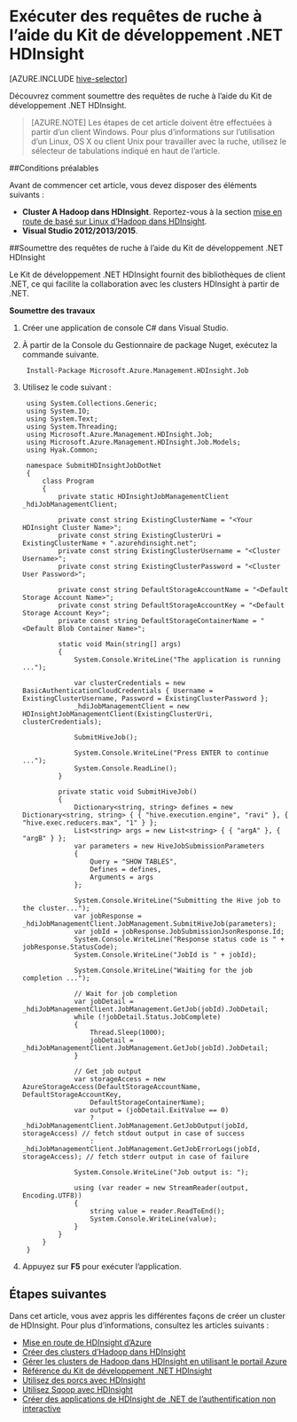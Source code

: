 <properties
    pageTitle="Exécuter des requêtes de ruche à l’aide du Kit de développement .NET HDInsight | Microsoft Azure"
    description="Découvrez comment soumettre des travaux d’Hadoop pour Azure Hadoop de HDInsight à l’aide du Kit de développement .NET HDInsight."
    editor="cgronlun"
    manager="jhubbard"
    services="hdinsight"
    documentationCenter=""
    tags="azure-portal"
    authors="mumian"/>

<tags
    ms.service="hdinsight"
    ms.workload="big-data"
    ms.tgt_pltfrm="na"
    ms.devlang="na"
    ms.topic="article"
   ms.date="09/14/2016"
    ms.author="jgao"/>

# <a name="run-hive-queries-using-hdinsight-net-sdk"></a>Exécuter des requêtes de ruche à l’aide du Kit de développement .NET HDInsight

[AZURE.INCLUDE [hive-selector](../../includes/hdinsight-selector-use-hive.md)]


Découvrez comment soumettre des requêtes de ruche à l’aide du Kit de développement .NET HDInsight.

> [AZURE.NOTE] Les étapes de cet article doivent être effectuées à partir d’un client Windows. Pour plus d’informations sur l’utilisation d’un Linux, OS X ou client Unix pour travailler avec la ruche, utilisez le sélecteur de tabulations indiqué en haut de l’article.

##<a name="prerequisites"></a>Conditions préalables

Avant de commencer cet article, vous devez disposer des éléments suivants :

- **Cluster A Hadoop dans HDInsight**. Reportez-vous à la section [mise en route de basé sur Linux d’Hadoop dans HDInsight](hdinsight-use-sqoop.md#create-cluster-and-sql-database).
- **Visual Studio 2012/2013/2015**.

##<a name="submit-hive-queries-using-hdinsight-net-sdk"></a>Soumettre des requêtes de ruche à l’aide du Kit de développement .NET HDInsight

Le Kit de développement .NET HDInsight fournit des bibliothèques de client .NET, ce qui facilite la collaboration avec les clusters HDInsight à partir de .NET. 

**Soumettre des travaux**

1. Créer une application de console C# dans Visual Studio.
2. À partir de la Console du Gestionnaire de package Nuget, exécutez la commande suivante.

        Install-Package Microsoft.Azure.Management.HDInsight.Job

2. Utilisez le code suivant :

        using System.Collections.Generic;
        using System.IO;
        using System.Text;
        using System.Threading;
        using Microsoft.Azure.Management.HDInsight.Job;
        using Microsoft.Azure.Management.HDInsight.Job.Models;
        using Hyak.Common;

        namespace SubmitHDInsightJobDotNet
        {
            class Program
            {
                private static HDInsightJobManagementClient _hdiJobManagementClient;

                private const string ExistingClusterName = "<Your HDInsight Cluster Name>";
                private const string ExistingClusterUri = ExistingClusterName + ".azurehdinsight.net";
                private const string ExistingClusterUsername = "<Cluster Username>";
                private const string ExistingClusterPassword = "<Cluster User Password>";

                private const string DefaultStorageAccountName = "<Default Storage Account Name>";
                private const string DefaultStorageAccountKey = "<Default Storage Account Key>";
                private const string DefaultStorageContainerName = "<Default Blob Container Name>";

                static void Main(string[] args)
                {
                    System.Console.WriteLine("The application is running ...");

                    var clusterCredentials = new BasicAuthenticationCloudCredentials { Username = ExistingClusterUsername, Password = ExistingClusterPassword };
                    _hdiJobManagementClient = new HDInsightJobManagementClient(ExistingClusterUri, clusterCredentials);

                    SubmitHiveJob();

                    System.Console.WriteLine("Press ENTER to continue ...");
                    System.Console.ReadLine();
                }

                private static void SubmitHiveJob()
                {
                    Dictionary<string, string> defines = new Dictionary<string, string> { { "hive.execution.engine", "ravi" }, { "hive.exec.reducers.max", "1" } };
                    List<string> args = new List<string> { { "argA" }, { "argB" } };
                    var parameters = new HiveJobSubmissionParameters
                    {
                        Query = "SHOW TABLES",
                        Defines = defines,
                        Arguments = args
                    };

                    System.Console.WriteLine("Submitting the Hive job to the cluster...");
                    var jobResponse = _hdiJobManagementClient.JobManagement.SubmitHiveJob(parameters);
                    var jobId = jobResponse.JobSubmissionJsonResponse.Id;
                    System.Console.WriteLine("Response status code is " + jobResponse.StatusCode);
                    System.Console.WriteLine("JobId is " + jobId);

                    System.Console.WriteLine("Waiting for the job completion ...");

                    // Wait for job completion
                    var jobDetail = _hdiJobManagementClient.JobManagement.GetJob(jobId).JobDetail;
                    while (!jobDetail.Status.JobComplete)
                    {
                        Thread.Sleep(1000);
                        jobDetail = _hdiJobManagementClient.JobManagement.GetJob(jobId).JobDetail;
                    }

                    // Get job output
                    var storageAccess = new AzureStorageAccess(DefaultStorageAccountName, DefaultStorageAccountKey,
                        DefaultStorageContainerName);
                    var output = (jobDetail.ExitValue == 0)
                        ? _hdiJobManagementClient.JobManagement.GetJobOutput(jobId, storageAccess) // fetch stdout output in case of success
                        : _hdiJobManagementClient.JobManagement.GetJobErrorLogs(jobId, storageAccess); // fetch stderr output in case of failure

                    System.Console.WriteLine("Job output is: ");

                    using (var reader = new StreamReader(output, Encoding.UTF8))
                    {
                        string value = reader.ReadToEnd();
                        System.Console.WriteLine(value);
                    }
                }
            }
        }

5. Appuyez sur **F5** pour exécuter l’application.


## <a name="next-steps"></a>Étapes suivantes

Dans cet article, vous avez appris les différentes façons de créer un cluster de HDInsight. Pour plus d’informations, consultez les articles suivants :

* [Mise en route de HDInsight d’Azure][hdinsight-get-started]
* [Créer des clusters d’Hadoop dans HDInsight][hdinsight-provision]
* [Gérer les clusters de Hadoop dans HDInsight en utilisant le portail Azure](hdinsight-administer-use-management-portal.md)
* [Référence du Kit de développement .NET HDInsight](https://msdn.microsoft.com/library/mt271028.aspx)
* [Utilisez des porcs avec HDInsight](hdinsight-use-pig.md)
* [Utilisez Sqoop avec HDInsight](hdinsight-use-sqoop-mac-linux.md)
* [Créer des applications de HDInsight de .NET de l’authentification non interactive](hdinsight-create-non-interactive-authentication-dotnet-applications.md)


[hdinsight-provision]: hdinsight-provision-clusters.md
[hdinsight-get-started]: hdinsight-hadoop-linux-tutorial-get-started.md



